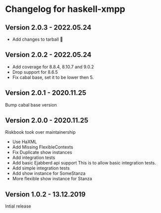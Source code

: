 # Changelog for haskell-xmpp

## Version 2.0.3 - 2022.05.24
+ Add changes to tarball 🤦

## Version 2.0.2 - 2022.05.24
+ Add coverage for 8.8.4, 8.10.7 and 9.0.2
+ Drop support for 8.6.5
+ Fix cabal base, set it to be lower then 5.

## Version 2.0.1 - 2020.11.25
Bump cabal base version

## Version 2.0.0 - 2020.11.25
Riskbook took over maintainership

+ Use HaXML
+ Add Missing FlexibleContexts
+ Fix Duplicate show instances
+ Add integration tests
+ Add basic Ejabberd api support
  This is to allow basic integration tests.
+ Add simple integration tests
+ Add show instance for SomeStanza
+ More flexible show instance for Stanza

## Version 1.0.2 - 13.12.2019

Intial release


